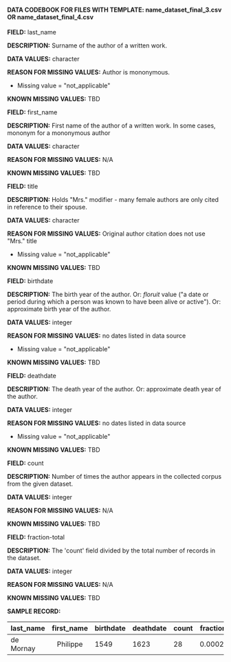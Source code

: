 #### DATA CODEBOOK FOR FILES WITH TEMPLATE: name_dataset_final_3.csv OR name_dataset_final_4.csv



**FIELD:** last_name

**DESCRIPTION:** Surname of the author of a written work.

**DATA VALUES:** character

**REASON FOR MISSING VALUES:** Author is mononymous.

- Missing value = "not_applicable"

**KNOWN MISSING VALUES:** TBD



**FIELD:** first_name

**DESCRIPTION:** First name of the author of a written work. In some cases, mononym for a mononymous author

**DATA VALUES:** character

**REASON FOR MISSING VALUES:** N/A

**KNOWN MISSING VALUES:** TBD



**FIELD:** title

**DESCRIPTION:** Holds "Mrs." modifier - many female authors are only cited in reference to their spouse.

**DATA VALUES:** character

**REASON FOR MISSING VALUES:** Original author citation does not use "Mrs." title

- Missing value = "not_applicable"

**KNOWN MISSING VALUES:** TBD



**FIELD:** birthdate

**DESCRIPTION:** The birth year of the author. Or: *floruit* value ("a date or period during which a person was known to have been alive or active"). Or: approximate birth year of the author.

**DATA VALUES:** integer

**REASON FOR MISSING VALUES:** no dates listed in data source

- Missing value = "not_applicable"

**KNOWN MISSING VALUES:** TBD



**FIELD:** deathdate

**DESCRIPTION:** The death year of the author. Or: approximate death year of the author.

**DATA VALUES:** integer

**REASON FOR MISSING VALUES:** no dates listed in data source

- Missing value = "not_applicable"

**KNOWN MISSING VALUES:** TBD



**FIELD:** count

**DESCRIPTION:** Number of times the author appears in the collected corpus from the given dataset.

**DATA VALUES:** integer

**REASON FOR MISSING VALUES:** N/A

**KNOWN MISSING VALUES:** TBD



**FIELD:** fraction-total

**DESCRIPTION:** The 'count' field divided by the total number of records in the dataset.

**DATA VALUES:** integer

**REASON FOR MISSING VALUES:** N/A

**KNOWN MISSING VALUES:** TBD



**SAMPLE RECORD:**

| last_name | first_name | birthdate | deathdate | count | fraction-total |
| --------- | :--------: | --------- | --------- | ----- | -------------- |
| de Mornay |  Philippe  | 1549      | 1623      | 28    | 0.000293034    |